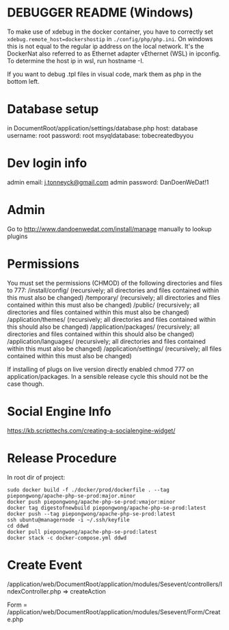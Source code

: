 # DEBUGGER README (Windows)

To make use of xdebug in the docker container, you have to correctly set `xdebug.remote_host=dockershostip` in `./config/php/php.ini`. On windows this is not equal to the regular ip address on the local network. It's the DockerNat also referred to as Ethernet adapter vEthernet (WSL) in ipconfig. To determine the host ip in wsl, run hostname -I.

If you want to debug .tpl files in visual code, mark them as php in the bottom left.


# Database setup
in DocumentRoot/application/settings/database.php
host: database
username: root
password: root
msyqldatabase: tobecreatedbyyou

# Dev login info
admin email: j.tonneyck@gmail.com
admin password: DanDoenWeDat!1

# Admin
Go to http://www.dandoenwedat.com/install/manage manually to lookup plugins

# Permissions
You must set the permissions (CHMOD) of the following directories and files to 777:
/install/config/ (recursively; all directories and files contained within this must also be changed)
/temporary/ (recursively; all directories and files contained within this must also be changed)
/public/ (recursively; all directories and files contained within this must also be changed)
/application/themes/ (recursively; all directories and files contained within this should also be changed)
/application/packages/ (recursively; all directories and files contained within this should also be changed)
/application/languages/ (recursively; all directories and files contained within this must also be changed)
/application/settings/ (recursively; all files contained within this must also be changed)

If installing of plugs on live version directly enabled chmod 777 on  application/packages. In a sensible release cycle this should not be the case though.
# Social Engine Info
https://kb.scripttechs.com/creating-a-socialengine-widget/

# Release Procedure
In root dir of project:
```
sudo docker build -f ./docker/prod/dockerfile . --tag piepongwong/apache-php-se-prod:major.minor
docker push piepongwong/apache-php-se-prod:vmajor:minor
docker tag digestofnewbuild piepongwong/apache-php-se-prod:latest
docker push --tag piepongwong/apache-php-se-prod:latest
ssh ubuntu@managernode -i ~/.ssh/keyfile
cd ddwd
docker pull piepongwong/apache-php-se-prod:latest
docker stack -c docker-compose.yml ddwd
```


# Create Event
/application/web/DocumentRoot/application/modules/Sesevent/controllers/IndexController.php => createAction

Form = /application/web/DocumentRoot/application/modules/Sesevent/Form/Create.php